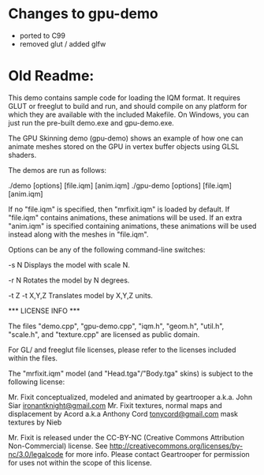 # Changes to gpu-demo
* ported to C99
* removed glut / added glfw

# Old Readme:
This demo contains sample code for loading the IQM format. It requires GLUT or freeglut to build and run, and should compile on any platform for which they are available with the included Makefile. On Windows, you can just run the pre-built demo.exe and gpu-demo.exe. 

The GPU Skinning demo (gpu-demo) shows an example of how one can animate meshes stored on the GPU in vertex buffer objects using GLSL shaders.

The demos are run as follows:

./demo [options] [file.iqm] [anim.iqm]
./gpu-demo [options] [file.iqm] [anim.iqm]

If no "file.iqm" is specified, then "mrfixit.iqm" is loaded by default. If "file.iqm" contains animations, these animations will be used. If an extra "anim.iqm" is specified containing animations, these animations will be used instead along with the meshes in "file.iqm".

Options can be any of the following command-line switches:

-s N
  Displays the model with scale N.

-r N
  Rotates the model by N degrees.

-t Z
-t X,Y,Z
  Translates model by X,Y,Z units.


*** LICENSE INFO ***

The files "demo.cpp", "gpu-demo.cpp", "iqm.h", "geom.h", "util.h", "scale.h", and "texture.cpp" are licensed as public domain.

For GL/ and freeglut file licenses, please refer to the licenses included within the files. 

The "mrfixit.iqm" model (and "Head.tga"/"Body.tga" skins) is subject to the following license:

Mr. Fixit conceptualized, modeled and animated by geartrooper a.k.a. John Siar ironantknight@gmail.com
Mr. Fixit textures, normal maps and displacement by Acord a.k.a Anthony Cord tonycord@gmail.com
mask textures by Nieb

Mr. Fixit is released under the CC-BY-NC (Creative Commons Attribution Non-Commercial) license. See http://creativecommons.org/licenses/by-nc/3.0/legalcode for more info. Please contact Geartrooper for permission for uses not within the scope of this license.


